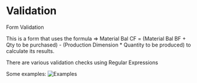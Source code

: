 # Validation
Form Validation

This is a form that uses the formula => Material Bal CF = (Material Bal BF + Qty to be purchased) - (Production Dimension * Quantity to be produced) to calculate its results.

There are various validation checks using Regular Expressions

Some examples:
![Examples](https://user-images.githubusercontent.com/65359899/170440097-0ca9c05d-051e-4462-8a4b-572d676ac688.png)
